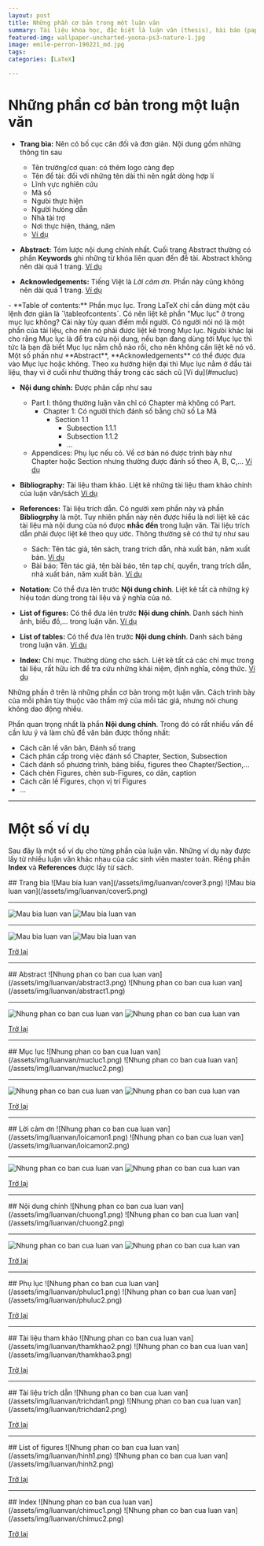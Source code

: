 ```yaml
---
layout: post
title: Những phần cơ bản trong một luận văn
summary: Tài liệu khoa học, đặc biệt là luận văn (thesis), bài báo (paper), sách (book),... cần tuân theo một số quy ước nhất định. 
featured-img: wallpaper-uncharted-yoona-ps3-nature-1.jpg
image: emile-perron-190221_md.jpg
tags: 
categories: [LaTeX]

---
```

# Những phần cơ bản trong một luận văn
<a name="bia1"/>

<a name="tomtat1"/><a name="loicamon1"/><a name="mucluc1"/>
- **Trang bìa:** Nên có bố cục cân đối và đơn giản. Nội dung gồm những thông tin sau
	- Tên trường/cơ quan: có thêm logo càng đẹp
	- Tên đề tài: đối với những tên dài thì nên ngắt dòng hợp lí
	- Lĩnh vực nghiên cứu
	- Mã số
	- Ngưòi thực hiện
	- Người hưóng dẫn
	- Nhà tài trợ
	- Nơi thực hiện, tháng, năm
	- [Ví dụ](#bia)


- **Abstract:** Tóm lược nội dung chính nhất. Cuối trang Abstract thường có phần **Keywords** ghi những từ khóa liên quan đến đề tài. Abstract không nên dài quá 1 trang. [Ví dụ](#tomtat)


- **Acknowledgements:** Tiếng Việt là *Lời cảm ơn*. Phần này cũng không nên dài quá 1 trang. [Ví dụ](#loicamon)

<a name="noidung1"/>
- **Table of contents:** Phần mục lục. Trong LaTeX chỉ cần dùng một câu lệnh đơn giản là `\tableofcontents`. Có nên liệt kê phần "Mục lục" ở trong mục lục không? Cái này tùy quan điểm mỗi người. Có người nói nó là một phần của tài liệu, cho nên nó phải được liệt kê trong Mục lục. Ngưòi khác lại cho rằng Mục lục là để tra cứu nội dung, nếu bạn đang dùng tới Mục lục thì tức là bạn đã biết Mục lục nằm chỗ nào rồi, cho nên không cần liệt kê nó vô. Một số phần như **Abstract**, **Acknowledgements** có thể được đưa vào Mục lục hoặc không. Theo xu hướng hiện đại thì Mục lục nằm ở đầu tài liệu, thay vì ở cuối như thường thấy trong các sách cũ [Ví dụ](#mucluc)

<a name="thamkhao1"/><a name="trichdan1"/><a name="hinh1"/><a name="chimuc1"/><a name="phuluc1"/>
- **Nội dung chính:** Được phân cấp như sau
	- Part I: thông thường luận văn chỉ có Chapter mà không có Part. 
		- Chapter 1: Có người thích đánh số bằng chữ số La Mã 
			- Section 1.1
				- Subsection 1.1.1
				- Subsection 1.1.2
				- ...
	- Appendices: Phụ lục nếu có. Về cơ bản nó được trình bày như Chapter hoặc Section nhưng thường được đánh số theo A, B, C,... [Ví dụ](#phuluc) 


- **Bibliography:** Tài liệu tham khảo. Liệt kê những tài liệu tham khảo chính của luận văn/sách [Ví dụ](#thamkhao)
	

- **References:** Tài liệu trích dẫn. Có người xem phần này và phần **Bibliogrphy** là một. Tuy nhiên phần này nên được hiểu là nơi liệt kê các tài liệu mà nội dung của nó đưọc **nhắc đến** trong luận văn. Tài liệu trích dẫn phải đưọc liệt kê theo quy ước. Thông thường sẽ có thứ tự như sau
	- Sách: Tên tác giả,   tên sách, trang trích dẫn, nhà xuất bản, năm xuất bản. [Ví dụ](#trichdan)
	- Bài báo: Tên tác giả, tên bài báo, tên tạp chí, quyển, trang trích dẫn, nhà xuất bản, năm xuất bản. [Ví dụ](#trichdan)

- **Notation:** Có thể đưa lên trước **Nội dung chính**. Liệt kê tất cả những ký hiệu toán dùng trong tài liệu và ý nghĩa của nó.


- **List of figures:** Có thể đưa lên trước **Nội dung chính**. Danh sách hình ảnh, biểu đồ,... trong luận văn. [Ví dụ](#hinh)

- **List of tables:** Có thể đưa lên trước **Nội dung chính**. Danh sách bảng trong luận văn. [Ví dụ](#hinh)


- **Index:** Chỉ mục. Thường dùng cho sách. Liệt kê tất cả các chỉ mục trong tài liệu, rất hữu ích để tra cứu những khái niệm, định nghĩa, công thức. [Ví dụ](#chimuc)


<div class="alert tip" markdown="1">
Những phần ở trên là những phần cơ bản trong một luận văn. Cách trình bày của mỗi phần tùy thuộc vào thẩm mỹ của mỗi tác giả, nhưng nói chung không dao động nhiều. 
</div>

Phần quan trọng nhất là phần **Nội dung chính**. Trong đó có rất nhiều vấn đề cần lưu ý và làm chủ để văn bản được thống nhất:

- Cách căn lề văn bản, Đánh số trang
- Cách phân cấp trong việc đánh số Chapter, Section, Subsection
- Cách đánh số phương trình, bảng biểu, figures theo Chapter/Section,...
- Cách chèn Figures, chèn sub-Figures, co dãn, caption
- Cách căn lề Figures, chọn vị trí Figures
- ...

---
# Một số ví dụ
Sau đây là một số ví dụ cho từng phần của luận văn. Những ví dụ này được lấy từ nhiều luận văn khác nhau của các sinh viên master toán. Riêng phần **Index** và **References** được lấy từ sách.

<a name="bia"/>
## Trang bìa
![Mau bia luan van](/assets/img/luanvan/cover3.png)
![Mau bia luan van](/assets/img/luanvan/cover5.png)

---
![Mau bia luan van](/assets/img/luanvan/cover2.png)
![Mau bia luan van](/assets/img/luanvan/cover4.png)

---
![Mau bia luan van](/assets/img/luanvan/cover6.png)
![Mau bia luan van](/assets/img/luanvan/cover7.png)

[Trở lại](#bia1)

---
<a name="tomtat"/>
## Abstract
![Nhung phan co ban cua luan van](/assets/img/luanvan/abstract3.png)
![Nhung phan co ban cua luan van](/assets/img/luanvan/abstract1.png)

---
![Nhung phan co ban cua luan van](/assets/img/luanvan/abstract2.png)
![Nhung phan co ban cua luan van](/assets/img/luanvan/abstract4.png)

[Trở lại](#tomtat1)

---
<a name="mucluc"/>
## Mục lục
![Nhung phan co ban cua luan van](/assets/img/luanvan/mucluc1.png)
![Nhung phan co ban cua luan van](/assets/img/luanvan/mucluc2.png)

---
![Nhung phan co ban cua luan van](/assets/img/luanvan/mucluc3.png)
![Nhung phan co ban cua luan van](/assets/img/luanvan/mucluc4.png)

[Trở lại](#mucluc1)

---
<a name="loicamon"/>
## Lời cảm ơn
![Nhung phan co ban cua luan van](/assets/img/luanvan/loicamon1.png)
![Nhung phan co ban cua luan van](/assets/img/luanvan/loicamon2.png)

---
![Nhung phan co ban cua luan van](/assets/img/luanvan/loicamon3.png)
![Nhung phan co ban cua luan van](/assets/img/luanvan/loicamon4.png)

[Trở lại](#loicamon1)

---
<a name="noidung"/>
## Nội dung chính
![Nhung phan co ban cua luan van](/assets/img/luanvan/chuong1.png)
![Nhung phan co ban cua luan van](/assets/img/luanvan/chuong2.png)

---
![Nhung phan co ban cua luan van](/assets/img/luanvan/chuong3.png)
![Nhung phan co ban cua luan van](/assets/img/luanvan/chuong5.png)

[Trở lại](#noidung1)

---
<a name="phuluc"/>
## Phụ lục
![Nhung phan co ban cua luan van](/assets/img/luanvan/phuluc1.png)
![Nhung phan co ban cua luan van](/assets/img/luanvan/phuluc2.png)

[Trở lại](#phuluc1)

---
<a name="thamkhao"/>
## Tài liệu tham khảo
![Nhung phan co ban cua luan van](/assets/img/luanvan/thamkhao2.png)
![Nhung phan co ban cua luan van](/assets/img/luanvan/thamkhao3.png)

[Trở lại](#thamkhao1)

---
<a name="trichdan"/>
## Tài liệu trích dẫn
![Nhung phan co ban cua luan van](/assets/img/luanvan/trichdan1.png)
![Nhung phan co ban cua luan van](/assets/img/luanvan/trichdan2.png)

[Trở lại](#trichdan1)

---
<a name="hinh"/>
## List of figures
![Nhung phan co ban cua luan van](/assets/img/luanvan/hinh1.png)
![Nhung phan co ban cua luan van](/assets/img/luanvan/hinh2.png)

[Trở lại](#hinh1)

---
<a name="chimuc"/>
## Index
![Nhung phan co ban cua luan van](/assets/img/luanvan/chimuc1.png)
![Nhung phan co ban cua luan van](/assets/img/luanvan/chimuc2.png)

[Trở lại](#chimuc1)
